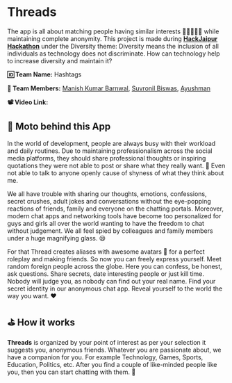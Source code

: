 # Threads
The app is all about matching people having similar interests 👩🏼‍🤝‍🧑🏼 while maintaining complete anonymity. This project is made during **[HackJaipur Hackathon](https://hackjaipur.com/)** under the Diversity theme: Diversity means the inclusion of all individuals as technology does not discriminate. How can technology help to increase diversity and maintain it?

**🆔 Team Name:** Hashtags

**💪 Team Members:** [Manish Kumar Barnwal](https://github.com/imanishbarnwal), [Suvronil Biswas](https://github.com/neil-dev), [Ayushman](https://github.com/ayushmankumar7)

**📽 Video Link:** 

## 🤝 Moto behind this App
In the world of development, people are always busy with their workload and daily routines. Due to maintaining professionalism across the social media platforms, they should share professional thoughts or inspiring quotations they were not able to post or share what they really want. 🤵 Even not able to talk to anyone openly cause of shyness of what they think about me.

We all have trouble with sharing our thoughts, emotions, confessions, secret crushes, adult jokes and conversations without the eye-popping reactions of friends, family and everyone on the chatting portals. Moreover, modern chat apps and networking tools have become too personalized for guys and girls all over the world wanting to have the freedom to chat without judgement. We all feel spied by colleagues and family members under a huge magnifying glass. 😪

For that Thread creates aliases with awesome avatars 🤠 for a perfect roleplay and making friends. So now you can freely express yourself. Meet random foreign people across the globe. Here you can confess, be honest, ask questions. Share secrets, date interesting people or just kill time. Nobody will judge you, as nobody can find out your real name. Find your secret identity in our anonymous chat app. Reveal yourself to the world the way you want. ❤

## ⛳ How it works
**Threads** is organized by your point of interest as per your selection it suggests you, anonymous friends. Whatever you are passionate about, we have a companion for you. For example Technology, Games, Sports, Education, Politics, etc. After you find a couple of like-minded people like you, then you can start chatting with them. 💌
